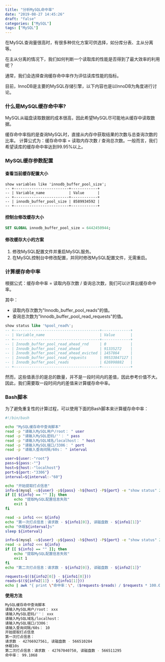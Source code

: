 ```yaml
---
title: "分析MySQL命中率"
date: "2019-08-27 14:45:26"
draft: "false"
categories: ["MySQL"]
tags: ["MySQL"]
---
```


在MySQL查询量很高时，有很多种优化方案可供选择，如分库分表、主从分离等。

在主从分离的情况下，我们如何判断一个读取库的性能是否得到了最大效率的利用呢？

通常，我们会选择查询缓存命中率作为评估读库性能的指标。

目前，InnoDB是主要的MySQL存储引擎，以下内容也是以InnoDB为角度进行讨论。

### 什么是MySQL缓存命中率?

MySQL从磁盘读取数据的成本很高，因此希望MySQL尽可能地从缓存中读取数据。

缓存命中率指的是查询MySQL时，直接从内存中获取结果的次数与总查询次数的比率。
计算公式为：缓存命中率 = 读取内存次数 / 查询总次数。一般而言，我们希望读库的缓存命中率达到99.95%以上。

### MySQL缓存参数配置

#### 查看当前缓存配置大小

```text
show variables like 'innodb_buffer_pool_size';
-- +-------------------------+------------+
-- | Variable_name           | Value      |
-- +-------------------------+------------+
-- | innodb_buffer_pool_size | 8589934592 |
-- +-------------------------+------------+
```

#### 控制台修改缓存大小

```sql
SET GLOBAL innodb_buffer_pool_size = 6442450944;
```

#### 修改缓存大小的方案

1. 修改MySQL配置文件并重启MySQL服务。
2. 在MySQL控制台中修改配置，并同时修改MySQL配置文件，无需重启。

### 计算缓存命中率

根据公式：缓存命中率 = 读取内存次数 / 查询总次数，我们可以计算出缓存命中率。

其中：
- 读取内存次数为"Innodb_buffer_pool_reads"的值。
- 查询总次数为"Innodb_buffer_pool_read_requests"的值。

```sql
show status like '%pool_read%';
-- +---------------------------------------+-------------+
-- | Variable_name                         | Value       |
-- +---------------------------------------+-------------+
-- | Innodb_buffer_pool_read_ahead_rnd     | 0           |
-- | Innodb_buffer_pool_read_ahead         | 91335272    |
-- | Innodb_buffer_pool_read_ahead_evicted | 1457864     |
-- | Innodb_buffer_pool_read_requests      | 99533847127 |
-- | Innodb_buffer_pool_reads              | 626998882   |
-- +---------------------------------------+-------------+
```

然而，这些值表示的是总的数量，并不是一段时间内的差值，因此参考价值不大。
因此，我们需要取一段时间内的差值来计算缓存命中率。

### Bash脚本

为了避免重复性的计算过程，可以使用下面的Bash脚本来计算缓存命中率：

```bash
#!/bin/bash

echo "MySQL缓存命中查询脚本"
read -p "请输入MySQL用户/root： " user
read -p "请输入MySQL密码/''： " pass
read -p "请输入MySQL域名/localhost： " host
read -p "请输入MySQL端口/3306： " port
read -p "请输入查询间隔/60s： " interval

user=${user:-"root"}
pass=${pass:-""}
host=${host:-"localhost"}
port=${port:-"3306"}
interval=${interval:-"60"}

echo "开始提取打点信息"
info=$(mysql -u${user} -p${pass} -h${host} -P${port} -e "show status" 2>/dev/null | egrep 'Innodb_buffer_pool_reads|Innodb_buffer_pool_read_requests' | awk '{print $2}')
if [[ ${info} == "" ]]; then
    echo "提取MySQL配置信息失败"
    exit 1
fi

read -a info1 <<< ${info}
echo "第一次打点信息：请求数 - ${info1[0]}, 读磁盘数 - ${info1[1]}"
echo "休眠${interval}s"
sleep ${interval}

info=$(mysql -u${user} -p${pass} -h${host} -P${port} -e "show status" 2>/dev/null | egrep 'Innodb_buffer_pool_reads|Innodb_buffer_pool_read_requests' | awk '{print $2}')
read -a info2 <<< ${info}
if [[ ${info} == "" ]]; then
    echo "提取MySQL配置信息失败"
    exit 1
fi
echo "第二次打点信息：请求数 - ${info2[0]}, 读磁盘数 - ${info2[1]}"

requests=$((${info2[0]} - ${info1[0]}))
reads=$((${info2[1]} - ${info1[1]}))
echo | awk "{ print \"命中率：\", ($requests-$reads) / $requests * 100.0 }"
```

**使用方法**

```bash
MySQL缓存命中查询脚本
请输入MySQL用户/root： xxx
请输入MySQL密码/''： xxx
请输入MySQL域名/localhost： 
请输入MySQL端口/3306： 
请输入查询间隔/60s： 10
开始提取打点信息
第一次打点信息：
请求数 - 42766927561, 读磁盘数 - 566510284
休眠10s
第二次打点信息：请求数 - 42767040750, 读磁盘数 - 566511295
命中率： 99.1068
```
